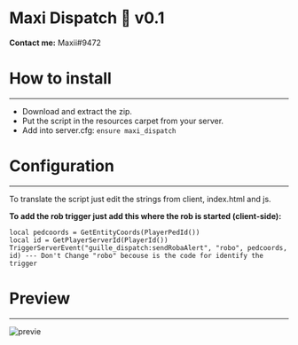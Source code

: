 # Maxi Dispatch 📄 v0.1

**Contact me:**
Maxii#9472



# How to install
---
  - Download and extract the zip.
  - Put the script in the resources carpet from your server.
  - Add into server.cfg:  `ensure maxi_dispatch`
   
  
# Configuration
---

To translate the script just edit the strings from client, index.html and js.

**To add the rob trigger just add this where the rob is started (client-side):**

```
local pedcoords = GetEntityCoords(PlayerPedId())
local id = GetPlayerServerId(PlayerId())
TriggerServerEvent("guille_dispatch:sendRobaAlert", "robo", pedcoords, id) --- Don't Change "robo" becouse is the code for identify the trigger
```

# Preview
---
![previe](https://cdn.discordapp.com/attachments/1057013118162710649/1057758336356986920/image.png)
